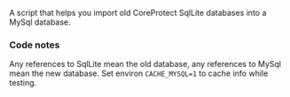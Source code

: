 A script that helps you import old CoreProtect SqlLite databases into a MySql database.

### Code notes
Any references to SqlLite mean the old database, any references to MySql mean the new database.
Set environ `CACHE_MYSQL=1` to cache info while testing.